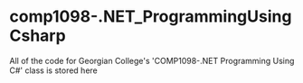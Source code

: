# comp1098-.NET_ProgrammingUsingCsharp
All of the code for Georgian College's 'COMP1098-.NET Programming Using C#' class is stored here
